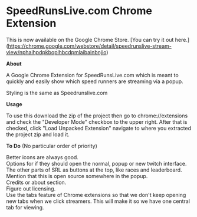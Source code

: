SpeedRunsLive.com Chrome Extension
==================

This is now available on the Google Chrome Store. [You can try it out here.]
(https://chrome.google.com/webstore/detail/speedrunslive-stream-view/nphaihpdpkboplhbcdpmlaibainbnjio)

**About**

A Google Chrome Extension for SpeedRunsLive.com which is meant to quickly and easily show which speed runners 
are streaming via a popup.

Styling is the same as Speedrunslive.com

**Usage**

To use this download the zip of the project then go to chrome://extensions and check the "Developer Mode" checkbox 
to the upper right. After that is checked, click "Load Unpacked Extension" navigate to where you extracted the project 
zip and load it.


**To Do** (No particular order of priority)  

Better icons are always good.  
Options for if they should open the normal, popup or new twitch interface.  
The other parts of SRL as buttons at the top, like races and leaderboard.  
Mention that this is open source somewhere in the popup.  
Credits or about section.  
Figure out licensing.  
Use the tabs feature of Chrome extensions so that we don't keep opening new tabs when we click streamers. 
This will make it so we have one central tab for viewing.
